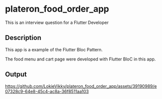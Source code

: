 # plateron_food_order_app

This is an interview question for a  Flutter Developer

## Description

This app is a example of the Flutter Bloc Pattern.

The food menu and cart page were developed with Flutter BloC in this app.

## Output

https://github.com/LokieVikky/plateron_food_order_app/assets/39190989/e07328c9-64e8-45c4-ac8a-36f8511aa103


